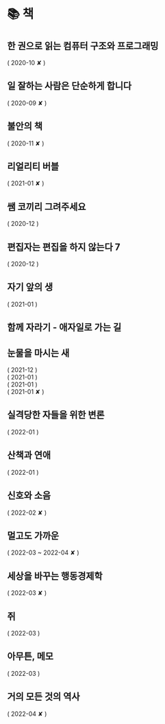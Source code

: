 # 📚 책

## 한 권으로 읽는 컴퓨터 구조와 프로그래밍

<ProgressBar name="한 권으로 읽는 컴퓨터 구조와 프로그래밍" :max="100" :value="18" /> ( 2020-10 ✘ )

## 일 잘하는 사람은 단순하게 합니다

<ProgressBar name="일 잘하는 사람은 단순하게 합니다." :max="100" :value="29" /> ( 2020-09 ✘ )

## 불안의 책

<ProgressBar name="불안의 책" :max="100" :value="5" /> ( 2020-11 ✘ )

## 리얼리티 버블 

<ProgressBar name="리얼리티 버블" :max="100" :value="8" /> ( 2021-01 ✘ )

## 쌤 코끼리 그려주세요

<ProgressBar name="쌤 코끼리 그려주세요" :max="111" :value="111" /> ( 2020-12 )

## 편집자는 편집을 하지 않는다 7

<ProgressBar name="편집자는 편집을 하지 않는다 7" :max="134" :value="134" /> ( 2020-12 )

## 자기 앞의 생

<ProgressBar name="자기 앞의 생" :max="311" :value="311" /> ( 2021-01 )

## 함께 자라기 - 애자일로 가는 길

<ProgressBar name="함께자라기" :max="220" :value="189" />

## 눈물을 마시는 새

<ProgressBar name="눈물을 마시는 새 1" :max="100" :value="100" /> ( 2021-12 )
<br>
<ProgressBar name="눈물을 마시는 새 2" :max="100" :value="100" /> ( 2021-01 )
<br>
<ProgressBar name="눈물을 마시는 새 3" :max="100" :value="100" /> ( 2021-01 )
<br>
<ProgressBar name="눈물을 마시는 새 4" :max="100" :value="88" /> ( 2021-01 ✘ )

## 실격당한 자들을 위한 변론

<ProgressBar name="실격당한 자들을 위한 변론" :max="317" :value="317" /> ( 2022-01 )

## 산책과 연애

<ProgressBar name="산책과 연애" :max="100" :value="100" /> ( 2022-01 )

## 신호와 소음

<ProgressBar name="신호와 소음" :max="731" :value="180" /> ( 2022-02 ✘ )

## 멀고도 가까운

<ProgressBar name="멀고도 가까운" :max="370" :value="129" /> ( 2022-03 ~ 2022-04 ✘ )

## 세상을 바꾸는 행동경제학

<ProgressBar name="세상을 바꾸는 행동경제학" :max="100" :value="11" /> ( 2022-03 ✘ )

## 쥐

<ProgressBar name="쥐" :max="100" :value="100" /> ( 2022-03 )

## 아무튼, 메모

<ProgressBar name="아무튼, 메모" :max="100" :value="100" /> ( 2022-03 )

## 거의 모든 것의 역사

<ProgressBar name="거의 모든 것의 역사" :max="537" :value="58" /> ( 2022-04 ✘ )
